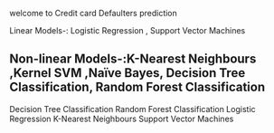 welcome to Credit card Defaulters prediction

Linear Models-: Logistic Regression , Support Vector Machines

Non-linear Models-:K-Nearest Neighbours ,Kernel SVM ,Naïve Bayes, Decision Tree Classification, Random Forest Classification
---------------------------------------------------
Decision Tree Classification
Random Forest Classification
Logistic Regression
K-Nearest Neighbours
Support Vector Machines
